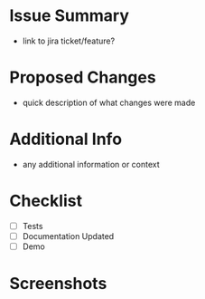 # Issue Summary
- link to jira ticket/feature?

# Proposed Changes
- quick description of what changes were made 

# Additional Info
- any additional information or context

# Checklist
- [ ] Tests
- [ ] Documentation Updated
- [ ] Demo

# Screenshots

